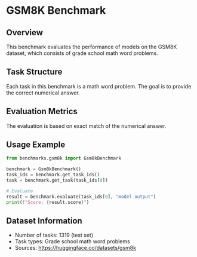 # GSM8K Benchmark

## Overview
This benchmark evaluates the performance of models on the GSM8K dataset, which consists of grade school math word problems.

## Task Structure
Each task in this benchmark is a math word problem. The goal is to provide the correct numerical answer.

## Evaluation Metrics
The evaluation is based on exact match of the numerical answer.

## Usage Example
```python
from benchmarks.gsm8k import Gsm8kBenchmark

benchmark = Gsm8kBenchmark()
task_ids = benchmark.get_task_ids()
task = benchmark.get_task(task_ids[0])

# Evaluate
result = benchmark.evaluate(task_ids[0], "model output")
print(f"Score: {result.score}")
```

## Dataset Information
- Number of tasks: 1319 (test set)
- Task types: Grade school math word problems
- Sources: https://huggingface.co/datasets/gsm8k
